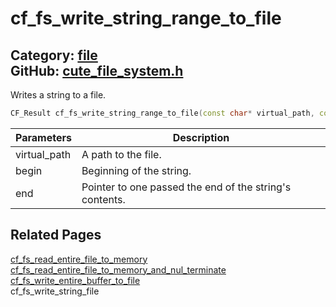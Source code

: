 [](../header.md ':include')

# cf_fs_write_string_range_to_file

Category: [file](/api_reference?id=file)  
GitHub: [cute_file_system.h](https://github.com/RandyGaul/cute_framework/blob/master/include/cute_file_system.h)  
---

Writes a string to a file.

```cpp
CF_Result cf_fs_write_string_range_to_file(const char* virtual_path, const char* begin, const char* end);
```

Parameters | Description
--- | ---
virtual_path | A path to the file.
begin | Beginning of the string.
end | Pointer to one passed the end of the string's contents.

## Related Pages

[cf_fs_read_entire_file_to_memory](/file/cf_fs_read_entire_file_to_memory.md)  
[cf_fs_read_entire_file_to_memory_and_nul_terminate](/file/cf_fs_read_entire_file_to_memory_and_nul_terminate.md)  
[cf_fs_write_entire_buffer_to_file](/file/cf_fs_write_entire_buffer_to_file.md)  
cf_fs_write_string_file  
